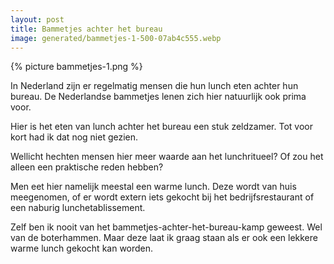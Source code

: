 ```yaml
---
layout: post
title: Bammetjes achter het bureau
image: generated/bammetjes-1-500-07ab4c555.webp
---
```


{% picture bammetjes-1.png %}

In Nederland zijn er regelmatig mensen die hun lunch eten achter hun bureau. De Nederlandse bammetjes lenen zich hier natuurlijk ook prima voor.

Hier is het eten van lunch achter het bureau een stuk zeldzamer. Tot voor kort had ik dat nog niet gezien.

Wellicht hechten mensen hier meer waarde aan het lunchritueel? Of zou het alleen een praktische reden hebben?

Men eet hier namelijk meestal een warme lunch. Deze wordt van huis meegenomen, of er wordt extern iets gekocht bij het bedrijfsrestaurant of een naburig lunchetablissement.

Zelf ben ik nooit van het bammetjes-achter-het-bureau-kamp geweest. Wel van de boterhammen. Maar deze laat ik graag staan als er ook een lekkere warme lunch gekocht kan worden.

